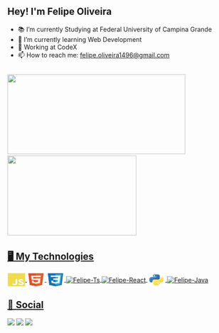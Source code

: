 ## Hey! I'm Felipe Oliveira

- 📚 I’m currently Studying at Federal University of Campina Grande
- 🌱 I’m currently learning Web Development
- 💼 Working at CodeX
- 📫 How to reach me: felipe.oliveira1496@gmail.com

##

 <div>
  <a href="https://github.com/Felipe1496">
  <img height="180em" width="400em" src="https://github-readme-stats.vercel.app/api?username=Felipe1496&show_icons=true&theme=radical&include_all_commits=true&count_private=true"/>
  <img height="180em" width="290em" src="https://github-readme-stats.vercel.app/api/top-langs/?username=Felipe1496&layout=compact&langs_count=7&theme=radical"/>
</div>
  
## 🖥️ My Technologies
 
<div>
<img align="center" alt="Felipe-Js" height="30" width="40" src="https://raw.githubusercontent.com/devicons/devicon/master/icons/javascript/javascript-plain.svg">
<img align="center" alt="Felipe-HTML" height="30" width="40" src="https://raw.githubusercontent.com/devicons/devicon/master/icons/html5/html5-original.svg">
<img align="center" alt="Felipe-CSS" height="30" width="40" src="https://raw.githubusercontent.com/devicons/devicon/master/icons/css3/css3-original.svg">
<img align="center" alt="Felipe-Ts" height="30" width="40" src="https://cdn.jsdelivr.net/gh/devicons/devicon/icons/typescript/typescript-plain.svg">
<img align="center" alt="Felipe-React" height="30" width="40" src="https://cdn.jsdelivr.net/gh/devicons/devicon/icons/react/react-original.svg" />
<img align="center" alt="Felipe-Python" height="30" width="40" src="https://raw.githubusercontent.com/devicons/devicon/master/icons/python/python-original.svg">
<img align="center" alt="Felipe-Java" height="30" width="40" src="https://cdn.jsdelivr.net/gh/devicons/devicon/icons/java/java-original.svg">
</div>
  
## 💬 Social
  
<div> 
  <a href="https://www.instagram.com/felipe_oliveiraa__/" target="_blank"><img src="https://img.shields.io/badge/Instagram-E4405F?style=for-the-badge&logo=instagram&logoColor=white" target="_blank"></a>
  <a href="https://www.linkedin.com/in/felipe-oliveira-5347b6221/" target="_blank"><img src="https://img.shields.io/badge/LinkedIn-0077B5?style=for-the-badge&logo=linkedin&logoColor=white" target="_blank"></a>
  <a href="https://api.whatsapp.com/send?phone=5583991339216" target="_blank"><img src="https://img.shields.io/badge/WhatsApp-25D366?style=for-the-badge&logo=whatsapp&logoColor=white" target="_blank"></a>

  
</div>
  


